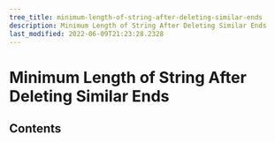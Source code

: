 ```yaml
---
tree_title: minimum-length-of-string-after-deleting-similar-ends
description: Minimum Length of String After Deleting Similar Ends
last_modified: 2022-06-09T21:23:28.2328
---
```


# Minimum Length of String After Deleting Similar Ends

## Contents
